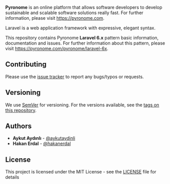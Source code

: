 **Pyronome** is an online platform that allows software developers to develop sustainable and scalable software solutions really fast.
For further information, please visit https://pyronome.com.

Laravel is a web application framework with expressive, elegant syntax.

This repository contains Pyronome **Laravel 6.x** pattern basic information, documentation and issues. For further information about this pattern, please visit https://pyronome.com/pyronome/laravel-6x.  

## Contributing

Please use the [issue tracker](https://github.com/pyronome/pattern-webmvc/issues) to report any bugs/typos or requests.

## Versioning

We use [SemVer](http://semver.org/) for versioning. For the versions available, see the [tags on this repository](https://github.com/pyronome/pattern-webmvc/tags). 

## Authors

* **Aykut Aydınlı** - [@aykutaydinli](https://github.com/aykutaydinli)
* **Hakan Erdal** - [@hakanerdal](https://github.com/hakanerdal)

## License

This project is licensed under the MIT License - see the [LICENSE](https://github.com/pyronome/pattern-webmvc/blob/master/LICENSE) file for details
